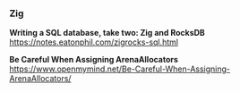 ### Zig

**Writing a SQL database, take two: Zig and RocksDB**  
https://notes.eatonphil.com/zigrocks-sql.html

**Be Careful When Assigning ArenaAllocators**  
https://www.openmymind.net/Be-Careful-When-Assigning-ArenaAllocators/
